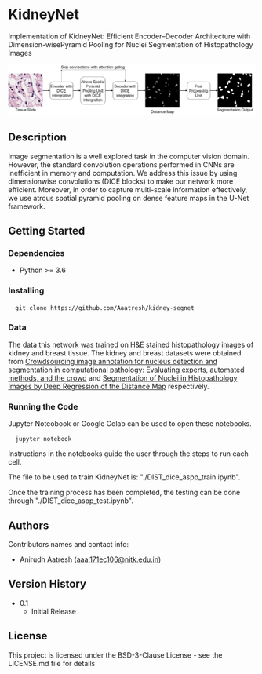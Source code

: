 # KidneyNet
Implementation of KidneyNet: Efficient Encoder–Decoder Architecture with Dimension-wisePyramid Pooling for Nuclei Segmentation of Histopathology Images 

![](./diagrams/encoder_aspp_decoder.png)

## Description
Image segmentation is a well explored task in the computer vision domain. However, the standard convolution operations performed in CNNs are inefficient in memory and computation. We address this issue by using dimensionwise convolutions (DICE blocks) to make our network more efficient. Moreover, in order to capture multi-scale information effectively, we use atrous spatial pyramid pooling on dense feature maps in the U-Net framework. 

## Getting Started

### Dependencies
* Python >= 3.6



### Installing
```
  git clone https://github.com/Aaatresh/kidney-segnet
```

### Data
The data this network was trained on H&E stained histopathology images of kidney and breast tissue. The kidney and breast datasets were obtained from [Crowdsourcing image
annotation for nucleus detection and segmentation in computational pathology: Evaluating experts, automated methods, and
the crowd][1] and [Segmentation of Nuclei in Histopathology Images by Deep Regression of the Distance Map][2] respectively.

### Running the Code
Jupyter Noteobook or Google Colab can be used to open these notebooks.
```
  jupyter notebook
```
Instructions in the notebooks guide the user through the steps to run each cell.

The file to be used to train KidneyNet is: "./DIST_dice_aspp_train.ipynb". 

Once the training process has been completed, the testing can be done through "./DIST_dice_aspp_test.ipynb".



## Authors

Contributors names and contact info:
* Anirudh Aatresh (aaa.171ec106@nitk.edu.in)

## Version History

* 0.1
    * Initial Release

## License

This project is licensed under the BSD-3-Clause License - see the LICENSE.md file for details


[1]: <https://www.researchgate.net/publication/266968190_CROWDSOURCING_IMAGE_ANNOTATION_FOR_NUCLEUS_DETECTION_AND_SEGMENTATION_IN_COMPUTATIONAL_PATHOLOGY_EVALUATING_EXPERTS_AUTOMATED_METHODS_AND_THE_CROWD>
[2]: <https://ieeexplore.ieee.org/document/8438559>

